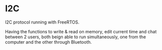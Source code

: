 # I2C
I2C protocol running with FreeRTOS.

Having the functions to write & read on memory, edit current time and chat between 2 users, both beign able to run simultaneously, one from the computer and the other through Bluetooth.
